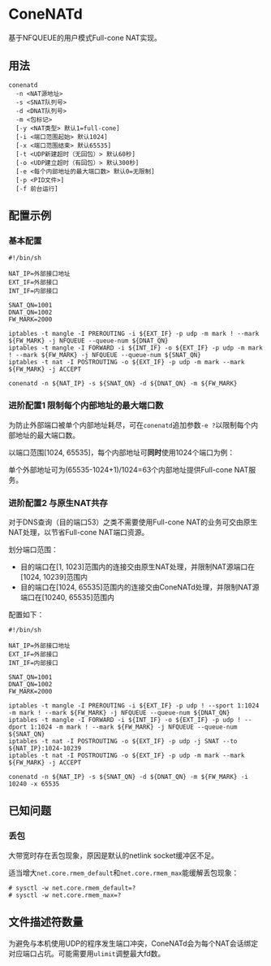 # ConeNATd
基于NFQUEUE的用户模式Full-cone NAT实现。

## 用法

```
conenatd
  -n <NAT源地址>
  -s <SNAT队列号>
  -d <DNAT队列号>
  -m <包标记>
  [-y <NAT类型> 默认1=full-cone]
  [-i <端口范围起始> 默认1024]
  [-x <端口范围结束> 默认65535]
  [-t <UDP新建超时（无回包）> 默认60秒]
  [-o <UDP建立超时（有回包）> 默认300秒]
  [-e <每个内部地址的最大端口数> 默认0=无限制]
  [-p <PID文件>]
  [-f 前台运行]
```

## 配置示例

### 基本配置

```
#!/bin/sh

NAT_IP=外部接口地址
EXT_IF=外部接口
INT_IF=内部接口

SNAT_QN=1001
DNAT_QN=1002
FW_MARK=2000

iptables -t mangle -I PREROUTING -i ${EXT_IF} -p udp -m mark ! --mark ${FW_MARK} -j NFQUEUE --queue-num ${DNAT_QN}
iptables -t mangle -I FORWARD -i ${INT_IF} -o ${EXT_IF} -p udp -m mark ! --mark ${FW_MARK} -j NFQUEUE --queue-num ${SNAT_QN}
iptables -t nat -I POSTROUTING -o ${EXT_IF} -p udp -m mark --mark ${FW_MARK} -j ACCEPT

conenatd -n ${NAT_IP} -s ${SNAT_QN} -d ${DNAT_QN} -m ${FW_MARK}
```

### 进阶配置1 限制每个内部地址的最大端口数

为防止外部端口被单个内部地址耗尽，可在`conenatd`追加参数`-e ?`以限制每个内部地址的最大端口数。

以端口范围[1024, 65535]，每个内部地址可**同时**使用1024个端口为例：

单个外部地址可为(65535-1024+1)/1024=63个内部地址提供Full-cone NAT服务。

### 进阶配置2 与原生NAT共存

对于DNS查询（目的端口53）之类不需要使用Full-cone NAT的业务可交由原生NAT处理，以节省Full-cone NAT端口资源。

划分端口范围：

- 目的端口在[1, 1023]范围内的连接交由原生NAT处理，并限制NAT源端口在[1024, 10239]范围内
- 目的端口在[1024, 65535]范围内的连接交由ConeNATd处理，并限制NAT源端口在[10240, 65535]范围内

配置如下：

```
#!/bin/sh

NAT_IP=外部接口地址
EXT_IF=外部接口
INT_IF=内部接口

SNAT_QN=1001
DNAT_QN=1002
FW_MARK=2000

iptables -t mangle -I PREROUTING -i ${EXT_IF} -p udp ! --sport 1:1024 -m mark ! --mark ${FW_MARK} -j NFQUEUE --queue-num ${DNAT_QN}
iptables -t mangle -I FORWARD -i ${INT_IF} -o ${EXT_IF} -p udp ! --dport 1:1024 -m mark ! --mark ${FW_MARK} -j NFQUEUE --queue-num ${SNAT_QN}
iptables -t nat -I POSTROUTING -o ${EXT_IF} -p udp -j SNAT --to ${NAT_IP}:1024-10239
iptables -t nat -I POSTROUTING -o ${EXT_IF} -p udp -m mark --mark ${FW_MARK} -j ACCEPT

conenatd -n ${NAT_IP} -s ${SNAT_QN} -d ${DNAT_QN} -m ${FW_MARK} -i 10240 -x 65535
```

## 已知问题

### 丢包

大带宽时存在丢包现象，原因是默认的netlink socket缓冲区不足。

适当增大`net.core.rmem_default`和`net.core.rmem_max`能缓解丢包现象：

```
# sysctl -w net.core.rmem_default=?
# sysctl -w net.core.rmem_max=?
```

## 文件描述符数量

为避免与本机使用UDP的程序发生端口冲突，ConeNATd会为每个NAT会话绑定对应端口占坑。可能需要用`ulimit`调整最大fd数。
